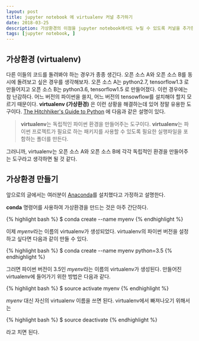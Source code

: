 ```yaml
---
layout: post
title: jupyter notebook 에 virtualenv 커널 추가하기
date: 2018-03-25
description: 가상환경의 이점을 jupyter notebook에서도 누릴 수 있도록 커널을 추가한다.
tags: [jupyter notebook, ]
---
```


## 가상환경 (virtualenv)

다른 이들의 코드를 돌려봐야 하는 경우가 종종 생긴다. 오픈 소스 A와 오픈 소스 B를 동시에 돌려보고 싶은 경우를 생각해보자. 오픈 소스 A는 python2.7, tensorflow1.3 로 만들어지고 오픈 소스 B는 python3.6, tensorflow1.5 로 만들어졌다. 이런 경우에는 참 난감하다. 어느 버전의 파이썬을 쓸지, 어느 버전의 tensowflow를 설치해야 할지 모르기 때문이다. **virtualenv (가상환경)** 은 이런 상황을 해결하는데 있어 정말 유용한 도구이다. [The Hitchhiker's Guide to Python](http://docs.python-guide.org/en/latest/dev/virtualenvs/) 에 다음과 같은 설명이 있다.

> **virtualenv**는 독립적인 파이썬 환경을 만들어주는 도구이다. **virtualenv**는 파이썬 프로젝트가 필요로 하는 패키지를 사용할 수 있도록 필요한 실행파일을 포함하는 폴더를 만든다.

그러니까, virtualenv는 오픈 소스 A와 오픈 소스 B에 각각 독립적인 환경을 만들어주는 도구라고 생각하면 될 것 같다.

## 가상환경 만들기

앞으로의 글에서는 여러분이 [Anaconda](https://www.anaconda.com/download/)를 설치했다고 가정하고 설명한다.

**conda** 명령어를 사용하여 가상환경을 만드는 것은 아주 간단하다. 

{% highlight bash %}
$ conda create --name myenv
{% endhighlight %}

이제 *myenv*라는 이름의 virtualenv가 생성되었다. virtualenv의 파이썬 버전을 설정하고 싶다면 다음과 같이 만들 수 있다.

{% highlight bash %}
$ conda create --name myenv python=3.5
{% endhighlight %}

그러면 파이썬 버전이 3.5인 *myenv*라는 이름의 virtualenv가 생성된다. 만들어진 virtualenv에 들어가기 위한 방법은 다음과 같다.

{% highlight bash %}
$ source activate myenv
{% endhighlight %}

*myenv* 대신 자신의 virtualenv 이름을 쓰면 된다. virtualenv에서 빠져나오기 위해서는

{% highlight bash %}
$ source deactivate
{% endhighlight %}

라고 치면 된다.
